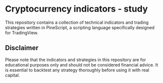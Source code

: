 # Cryptocurrency indicators - study

This repository contains a collection of technical indicators and trading strategies written in PineScript, a scripting language specifically designed for TradingView.


## Disclaimer

Please note that the indicators and strategies in this repository are for educational purposes only and should not be considered financial advice. It is essential to backtest any strategy thoroughly before using it with real capital.
